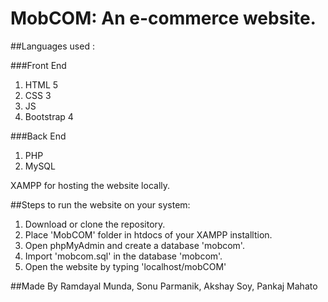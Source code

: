 # MobCOM: An e-commerce website.

##Languages used :

###Front End
  1) HTML 5
  2) CSS 3
  3) JS
  4) Bootstrap 4

###Back End
  1) PHP
  2) MySQL

XAMPP for hosting the website locally.

##Steps to run the website on your system:
1) Download or clone the repository.
2) Place 'MobCOM' folder in htdocs of your XAMPP installtion.
3) Open phpMyAdmin and create a database 'mobcom'.
4) Import 'mobcom.sql' in the database 'mobcom'. 
5) Open the website by typing 'localhost/mobCOM'

##Made By
Ramdayal Munda, Sonu Parmanik, Akshay Soy, Pankaj Mahato




